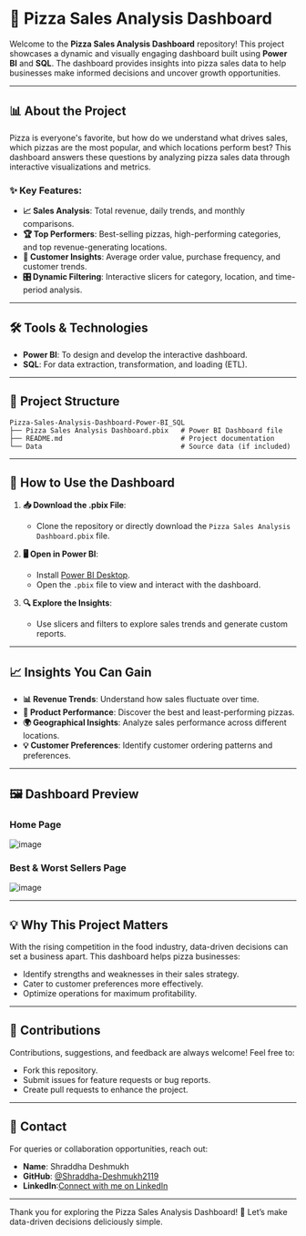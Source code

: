 # 🍕 Pizza Sales Analysis Dashboard

Welcome to the **Pizza Sales Analysis Dashboard** repository! This project showcases a dynamic and visually engaging dashboard built using **Power BI** and **SQL**. The dashboard provides insights into pizza sales data to help businesses make informed decisions and uncover growth opportunities.

---

## 📊 About the Project

Pizza is everyone's favorite, but how do we understand what drives sales, which pizzas are the most popular, and which locations perform best? This dashboard answers these questions by analyzing pizza sales data through interactive visualizations and metrics.

### ✨ Key Features:
- **📈 Sales Analysis**: Total revenue, daily trends, and monthly comparisons.
- **🏆 Top Performers**: Best-selling pizzas, high-performing categories, and top revenue-generating locations.
- **👥 Customer Insights**: Average order value, purchase frequency, and customer trends.
- **🎛️ Dynamic Filtering**: Interactive slicers for category, location, and time-period analysis.

---

## 🛠️ Tools & Technologies

- **Power BI**: To design and develop the interactive dashboard.
- **SQL**: For data extraction, transformation, and loading (ETL).

---

## 📂 Project Structure

```plaintext
Pizza-Sales-Analysis-Dashboard-Power-BI_SQL
├── Pizza Sales Analysis Dashboard.pbix   # Power BI Dashboard file
├── README.md                             # Project documentation
└── Data                                  # Source data (if included)
```

---

## 🚀 How to Use the Dashboard

1. **📥 Download the .pbix File**:
   - Clone the repository or directly download the `Pizza Sales Analysis Dashboard.pbix` file.

2. **🖥️ Open in Power BI**:
   - Install [Power BI Desktop](https://powerbi.microsoft.com/desktop/).
   - Open the `.pbix` file to view and interact with the dashboard.

3. **🔍 Explore the Insights**:
   - Use slicers and filters to explore sales trends and generate custom reports.

---

## 📈 Insights You Can Gain

- **📊 Revenue Trends**: Understand how sales fluctuate over time.
- **🍕 Product Performance**: Discover the best and least-performing pizzas.
- **🌍 Geographical Insights**: Analyze sales performance across different locations.
- **💡 Customer Preferences**: Identify customer ordering patterns and preferences.

---

## 🖼️ Dashboard Preview

### Home Page

![image](https://github.com/user-attachments/assets/37d0b09d-cb6e-406c-8afc-783dc66b8d12)


### Best & Worst Sellers Page
![image](https://github.com/user-attachments/assets/37e475b5-640c-4c07-a7c0-2a94df4912d4)


---

## 💡 Why This Project Matters

With the rising competition in the food industry, data-driven decisions can set a business apart. This dashboard helps pizza businesses:
- Identify strengths and weaknesses in their sales strategy.
- Cater to customer preferences more effectively.
- Optimize operations for maximum profitability.

---

## 🤝 Contributions

Contributions, suggestions, and feedback are always welcome! Feel free to:
- Fork this repository.
- Submit issues for feature requests or bug reports.
- Create pull requests to enhance the project.

---

## 📧 Contact

For queries or collaboration opportunities, reach out:
- **Name**: Shraddha Deshmukh
- **GitHub**: [@Shraddha-Deshmukh2119](https://github.com/Shraddha-Deshmukh2119)
- **LinkedIn**:<a href="https://www.linkedin.com/in/shraddha-deshmukh-281989233/" target="_blank" rel="noopener noreferrer">Connect with me on LinkedIn</a>


---

Thank you for exploring the Pizza Sales Analysis Dashboard! 🍕 Let’s make data-driven decisions deliciously simple.

